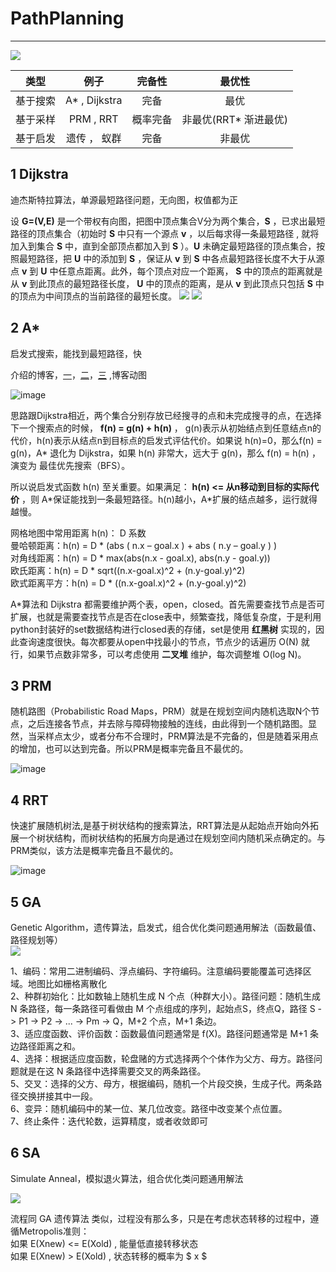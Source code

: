 <script type="text/javascript" src="http://cdn.mathjax.org/mathjax/latest/MathJax.js?config=default"></script>

# PathPlanning
---
![](https://i.imgur.com/6nvPKi0.jpg)

| 类型        	| 例子          	| 完备性		|最优性		|
| ------------- |:-------------:|:-----:	|:--:		|
| 基于搜索		| A* , Dijkstra	|完备		|最优		|
| 基于采样	    | PRM , RRT		|概率完备	|非最优(RRT* 渐进最优)|
| 基于启发 		| 遗传 ， 蚁群	|完备		|非最优		|

## 1 Dijkstra 

迪杰斯特拉算法，单源最短路径问题，无向图，权值都为正

设 **G=(V,E)** 是一个带权有向图，把图中顶点集合V分为两个集合，**S** ，已求出最短路径的顶点集合（初始时 **S** 中只有一个源点 **v** ，以后每求得一条最短路径 , 就将加入到集合 **S** 中，直到全部顶点都加入到 **S** ）。**U** 未确定最短路径的顶点集合，按照最短路径，把 **U** 中的添加到 **S** ，保证从 **v** 到 **S** 中各点最短路径长度不大于从源点 **v** 到 **U** 中任意点距离。此外，每个顶点对应一个距离， **S** 中的顶点的距离就是从 **v** 到此顶点的最短路径长度， **U** 中的顶点的距离，是从 **v** 到此顶点只包括 **S** 中的顶点为中间顶点的当前路径的最短长度。
![](https://i.imgur.com/hV75yqs.jpg)
![](https://i.imgur.com/QQ9eMJH.jpg)

## 2 A* ##
启发式搜索，能找到最短路径，快

介绍的博客，[一](https://blog.csdn.net/zhulichen/article/details/78786493)，[二](https://blog.csdn.net/denghecsdn/article/details/78778769)，[三](https://blog.csdn.net/dazhushenxu/article/details/77833023) ,博客动图 

![image](https://i.imgur.com/3d0KvPf.gif)

思路跟Dijkstra相近，两个集合分别存放已经搜寻的点和未完成搜寻的点，在选择下一个搜索点的时候， **f(n) = g(n) + h(n)** ， g(n)表示从初始结点到任意结点n的代价，h(n)表示从结点n到目标点的启发式评估代价。如果说 h(n)=0，那么f(n) = g(n)，A* 退化为 Dijkstra，如果 h(n) 非常大，远大于 g(n)，那么 f(n) = h(n) ，演变为 最佳优先搜索（BFS）。

所以说启发式函数 h(n) 至关重要。如果满足： **h(n) <= 从n移动到目标的实际代价** ，则 A\*保证能找到一条最短路径。h(n)越小，A\*扩展的结点越多，运行就得越慢。

网格地图中常用距离 h(n)： D 系数  
曼哈顿距离：h(n) = D * (abs ( n.x – goal.x ) + abs ( n.y – goal.y ) )  
对角线距离：h(n) = D * max(abs(n.x - goal.x), abs(n.y - goal.y))  
欧氏距离：h(n) = D * sqrt((n.x-goal.x)^2 + (n.y-goal.y)^2)  
欧式距离平方：h(n) = D * ((n.x-goal.x)^2 + (n.y-goal.y)^2)

A*算法和 Dijkstra 都需要维护两个表，open，closed。首先需要查找节点是否可扩展，也就是需要查找节点是否在close表中，频繁查找，降低复杂度，于是利用python封装好的set数据结构进行closed表的存储，set是使用 **红黑树** 实现的，因此查询速度很快。每次都要从open中找最小的节点，节点少的话遍历 O(N) 就行，如果节点数非常多，可以考虑使用 **二叉堆** 维护，每次调整堆 O(log N)。

## 3 PRM ##
随机路图（Probabilistic Road Maps，PRM）就是在规划空间内随机选取N个节点，之后连接各节点，并去除与障碍物接触的连线，由此得到一个随机路图。显然，当采样点太少，或者分布不合理时，PRM算法是不完备的，但是随着采用点的增加，也可以达到完备。所以PRM是概率完备且不最优的。

![image](https://i.imgur.com/zlp3E86.gif)

## 4 RRT ##
快速扩展随机树法,是基于树状结构的搜索算法，RRT算法是从起始点开始向外拓展一个树状结构，而树状结构的拓展方向是通过在规划空间内随机采点确定的。与PRM类似，该方法是概率完备且不最优的。

![image](https://i.imgur.com/FtMbhki.gif)

## 5 GA ##
Genetic Algorithm，遗传算法，启发式，组合优化类问题通用解法（函数最值、路径规划等）  
![](https://i.imgur.com/z4q0VtE.png)

1、编码：常用二进制编码、浮点编码、字符编码。注意编码要能覆盖可选择区域。地图比如栅格离散化  
2、种群初始化：比如数轴上随机生成 N 个点（种群大小）。路径问题：随机生成 N 条路径，每一条路径可看做由 M 个点组成的序列，起始点S，终点Q，路径 S -> P1 -> P2 -> ... -> Pm -> Q，M+2 个点，M+1 条边。  
3、适应度函数、评价函数：函数最值问题通常是 f(X)。路径问题通常是 M+1 条边路径距离之和。  
4、选择：根据适应度函数，轮盘赌的方式选择两个个体作为父方、母方。路径问题就是在这 N 条路径中选择需要交叉的两条路径。  
5、交叉：选择的父方、母方，根据编码，随机一个片段交换，生成子代。两条路径交换拼接其中一段。  
6、变异：随机编码中的某一位、某几位改变。路径中改变某个点位置。  
7、终止条件：迭代轮数，运算精度，或者收敛即可

## 6 SA ##
Simulate Anneal，模拟退火算法，组合优化类问题通用解法

![](https://i.imgur.com/iTXTWkT.jpg)

流程同 GA 遗传算法 类似，过程没有那么多，只是在考虑状态转移的过程中，遵循Metropolis准则：  
如果 E(Xnew) <= E(Xold) , 能量低直接转移状态  
如果 E(Xnew) > E(Xold) , 状态转移的概率为 $ x $